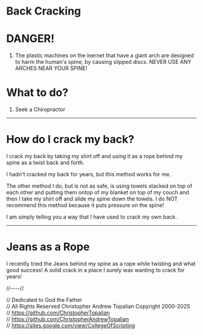 # Back Cracking

# DANGER!

1. The plastic machines on the inernet that have a giant arch are designed to harm the human's spine, by causing slipped discs.
NEVER USE ANY ARCHES NEAR YOUR SPINE!

# What to do?

1. Seek a Chiropractor

---

# How do I crack my back?
I crack my back by taking my shirt off and using it as a rope behind my spine as a twist back and forth.

I hadn't cracked my back for years, but this method works for me.

The other method I do, but is not as safe, is using towels stacked on top of each other and putting them ontop of my blanket on top of my couch and then I take my shirt off and slide my spine down the towels.
I do NOT recommend this method because it puts pressure on the spine!

I am simply telling you a way that I have used to crack my own back.

---

# Jeans as a Rope
I recently tried the Jeans behind my spine as a rope while twisting and what good success! A solid crack in a place I surely was wanting to crack for years!

//----//

// Dedicated to God the Father  
// All Rights Reserved Christopher Andrew Topalian Copyright 2000-2025  
// https://github.com/ChristopherTopalian  
// https://github.com/ChristopherAndrewTopalian  
// https://sites.google.com/view/CollegeOfScripting


